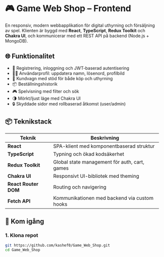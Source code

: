 # 🎮 Game Web Shop – Frontend

En responsiv, modern webbapplikation för digital uthyrning och försäljning av spel. Klienten är byggd med **React**, **TypeScript**, **Redux Toolkit** och **Chakra UI**, och kommunicerar med ett REST API på backend (Node.js + MongoDB).

## 🌐 Funktionalitet

- 🔐 Registrering, inloggning och JWT-baserad autentisering
- 🧑‍💻 Användarprofil: uppdatera namn, lösenord, profilbild
- 🛒 Kundvagn med stöd för både köp och uthyrning
- 📦 Beställningshistorik
- 🎮 Spelvisning med filter och sök
- 🌗 Mörkt/ljust läge med Chakra UI
- 🔒 Skyddade sidor med rollbaserad åtkomst (user/admin)

## 📦 Teknikstack

| Teknik         | Beskrivning                                     |
|----------------|-------------------------------------------------|
| **React**      | SPA-klient med komponentbaserad struktur        |
| **TypeScript** | Typning och ökad kodsäkerhet                    |
| **Redux Toolkit** | Global state management för auth, cart, games |
| **Chakra UI**  | Responsivt UI-bibliotek med theming             |
| **React Router DOM** | Routing och navigering                   |
| **Fetch API**  | Kommunikationen med backend via custom hooks    |

## 🚀 Kom igång

### 1. Klona repot

```bash
git https://github.com/kashef0/Game_Web_Shop.git
cd Game_Web_Shop
